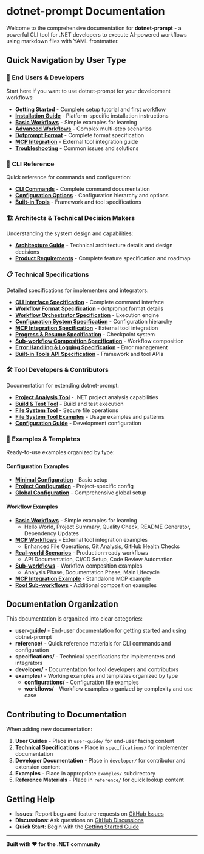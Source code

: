 # dotnet-prompt Documentation

Welcome to the comprehensive documentation for **dotnet-prompt** - a powerful CLI tool for .NET developers to execute AI-powered workflows using markdown files with YAML frontmatter.

## Quick Navigation by User Type

### 👤 End Users & Developers
Start here if you want to use dotnet-prompt for your development workflows:

- **[Getting Started](./user-guide/getting-started.md)** - Complete setup tutorial and first workflow
- **[Installation Guide](./user-guide/installation.md)** - Platform-specific installation instructions  
- **[Basic Workflows](./user-guide/basic-workflows.md)** - Simple examples for learning
- **[Advanced Workflows](./user-guide/advanced-workflows.md)** - Complex multi-step scenarios
- **[Dotprompt Format](./user-guide/dotprompt-format.md)** - Complete format specification
- **[MCP Integration](./user-guide/mcp-integration.md)** - External tool integration guide
- **[Troubleshooting](./user-guide/troubleshooting.md)** - Common issues and solutions

### 🔧 CLI Reference
Quick reference for commands and configuration:

- **[CLI Commands](./reference/cli-commands.md)** - Complete command documentation
- **[Configuration Options](./reference/configuration-options.md)** - Configuration hierarchy and options
- **[Built-in Tools](./reference/built-in-tools.md)** - Framework and tool specifications

### 🏗️ Architects & Technical Decision Makers
Understanding the system design and capabilities:

- **[Architecture Guide](./architecture.md)** - Technical architecture details and design decisions
- **[Product Requirements](./requirements.md)** - Complete feature specification and roadmap

### 📋 Technical Specifications
Detailed specifications for implementers and integrators:

- **[CLI Interface Specification](./specifications/cli-interface-specification.md)** - Complete command interface
- **[Workflow Format Specification](./specifications/workflow-format-specification.md)** - dotprompt format details
- **[Workflow Orchestrator Specification](./specifications/workflow-orchestrator-specification.md)** - Execution engine
- **[Configuration System Specification](./specifications/configuration-system-specification.md)** - Configuration hierarchy
- **[MCP Integration Specification](./specifications/mcp-integration-specification.md)** - External tool integration
- **[Progress & Resume Specification](./specifications/progress-resume-specification.md)** - Checkpoint system
- **[Sub-workflow Composition Specification](./specifications/sub-workflow-composition-specification.md)** - Workflow composition
- **[Error Handling & Logging Specification](./specifications/error-handling-logging-specification.md)** - Error management
- **[Built-in Tools API Specification](./specifications/builtin-tools-api-specification.md)** - Framework and tool APIs

### 🛠️ Tool Developers & Contributors
Documentation for extending dotnet-prompt:

- **[Project Analysis Tool](./developer/project-analysis-tool.md)** - .NET project analysis capabilities
- **[Build & Test Tool](./developer/build-test-tool.md)** - Build and test execution
- **[File System Tool](./developer/file-system-tool.md)** - Secure file operations
- **[File System Tool Examples](./developer/file-system-tool-examples.md)** - Usage examples and patterns
- **[Configuration Guide](./developer/configuration.md)** - Development configuration

### 📁 Examples & Templates
Ready-to-use examples organized by type:

#### Configuration Examples
- **[Minimal Configuration](./examples/configurations/minimal-config.yaml)** - Basic setup
- **[Project Configuration](./examples/configurations/project-config.yaml)** - Project-specific config
- **[Global Configuration](./examples/configurations/global-config.yaml)** - Comprehensive global setup

#### Workflow Examples
- **[Basic Workflows](./examples/workflows/basic-workflows/)** - Simple examples for learning
  - Hello World, Project Summary, Quality Check, README Generator, Dependency Updates
- **[MCP Workflows](./examples/workflows/mcp-workflows/)** - External tool integration examples
  - Enhanced File Operations, Git Analysis, GitHub Health Checks
- **[Real-world Scenarios](./examples/workflows/real-world-scenarios/)** - Production-ready workflows
  - API Documentation, CI/CD Setup, Code Review Automation
- **[Sub-workflows](./examples/workflows/sub-workflows/)** - Workflow composition examples
  - Analysis Phase, Documentation Phase, Main Lifecycle
- **[MCP Integration Example](./examples/workflows/mcp-integration-example.prompt.md)** - Standalone MCP example
- **[Root Sub-workflows](./examples/workflows/root-sub-workflows/)** - Additional composition examples

## Documentation Organization

This documentation is organized into clear categories:

- **user-guide/** - End-user documentation for getting started and using dotnet-prompt
- **reference/** - Quick reference materials for CLI commands and configuration
- **specifications/** - Technical specifications for implementers and integrators  
- **developer/** - Documentation for tool developers and contributors
- **examples/** - Working examples and templates organized by type
  - **configurations/** - Configuration file examples
  - **workflows/** - Workflow examples organized by complexity and use case

## Contributing to Documentation

When adding new documentation:

1. **User Guides** - Place in `user-guide/` for end-user facing content
2. **Technical Specifications** - Place in `specifications/` for implementer documentation  
3. **Developer Documentation** - Place in `developer/` for contributor and extension content
4. **Examples** - Place in appropriate `examples/` subdirectory
5. **Reference Materials** - Place in `reference/` for quick lookup content

## Getting Help

- **Issues**: Report bugs and feature requests on [GitHub Issues](https://github.com/fbouteruche/dotnet-prompt/issues)
- **Discussions**: Ask questions on [GitHub Discussions](https://github.com/fbouteruche/dotnet-prompt/discussions)
- **Quick Start**: Begin with the [Getting Started Guide](./user-guide/getting-started.md)

---

**Built with ❤️ for the .NET community**